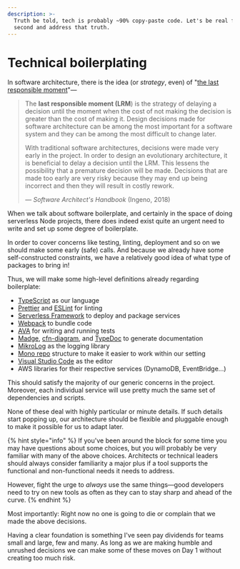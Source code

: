 ```yaml
---
description: >-
  Truth be told, tech is probably ~90% copy-paste code. Let's be real for a
  second and address that truth.
---
```


# Technical boilerplating

In software architecture, there is the idea (or _strategy_, even) of "[the last responsible moment](https://www.oreilly.com/library/view/software-architects-handbook/9781788624060/a844b94f-be9e-456d-8ef0-cd9b46b41c33.xhtml)"—

> The **last responsible moment (LRM**) is the strategy of delaying a decision until the moment when the cost of not making the decision is greater than the cost of making it. Design decisions made for software architecture can be among the most important for a software system and they can be among the most difficult to change later.
>
> With traditional software architectures, decisions were made very early in the project. In order to design an evolutionary architecture, it is beneficial to delay a decision until the LRM. This lessens the possibility that a premature decision will be made. Decisions that are made too early are very risky because they may end up being incorrect and then they will result in costly rework.
>
> — _Software Architect's Handbook_ (Ingeno, 2018)

When we talk about software boilerplate, and certainly in the space of doing serverless Node projects, there does indeed exist quite an urgent need to write and set up some degree of boilerplate.

In order to cover concerns like testing, linting, deployment and so on we should make some early (safe) calls. And because we already have some self-constructed constraints, we have a relatively good idea of what type of packages to bring in!

Thus, we will make some high-level definitions already regarding boilerplate:

- [TypeScript](https://www.typescriptlang.org) as our language
- [Prettier](https://prettier.io) and [ESLint](https://eslint.org) for linting
- [Serverless Framework](https://www.serverless.com) to deploy and package services
- [Webpack](https://webpack.js.org) to bundle code
- [AVA](https://github.com/avajs/ava) for writing and running tests
- [Madge](https://github.com/pahen/madge), [cfn-diagram](https://github.com/mhlabs/cfn-diagram), and [TypeDoc](https://typedoc.org) to generate documentation
- [MikroLog](https://github.com/mikaelvesavuori/mikrolog) as the logging library
- [Mono repo](https://monorepo.tools) structure to make it easier to work within our setting
- [Visual Studio Code](https://code.visualstudio.com) as the editor
- AWS libraries for their respective services (DynamoDB, EventBridge...)

This should satisfy the majority of our generic concerns in the project. Moreover, each individual service will use pretty much the same set of dependencies and scripts.

None of these deal with highly particular or minute details. If such details start popping up, our architecture should be flexible and pluggable enough to make it possible for us to adapt later.

{% hint style="info" %}
If you've been around the block for some time you may have questions about some choices, but you will probably be very familiar with many of the above choices. Architects or technical leaders should always consider familiarity a major plus if a tool supports the functional and non-functional needs it needs to address.

However, fight the urge to _always_ use the same things—good developers need to try on new tools as often as they can to stay sharp and ahead of the curve.
{% endhint %}

Most importantly: Right now no one is going to die or complain that we made the above decisions.

Having a clear foundation is something I've seen pay dividends for teams small and large, few and many. As long as we are making humble and unrushed decisions we can make some of these moves on Day 1 without creating too much risk.
